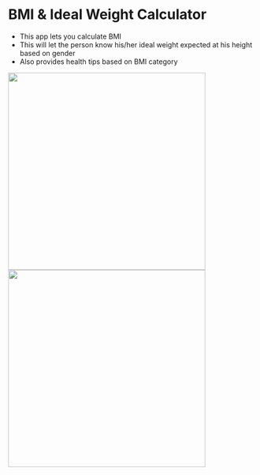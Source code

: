 # BMI & Ideal Weight Calculator
<ul>
  <li>This app lets you calculate BMI</li>
  <li>This will let the person know his/her ideal weight expected at his height based on gender</li>
  <li>Also provides health tips based on BMI category</li>
</ul>

<img src="https://github.com/cybot-des/Bundli-Frontend/blob/main/Bmi_Ideal_Weight_Calculator/Images/output1_bmi.JPG" height=400px width=400px>
<br/>
<img src="https://github.com/cybot-des/Bundli-Frontend/blob/main/Bmi_Ideal_Weight_Calculator/Images/output2_bmi.JPG" height=400px width=400px>
